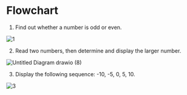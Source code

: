 # Flowchart

1. Find out whether a number is odd or even.

![1](https://github.com/lifeparticle/Flowchart/assets/1612112/5ee25d53-89e0-4f65-a3da-fb3e86b70c7e)

2. Read two numbers, then determine and display the larger number.

![Untitled Diagram drawio (8)](https://github.com/lifeparticle/Flowchart/assets/1612112/64abd6c5-db39-461c-8a8f-65e7a93e9102)

3. Display the following sequence: -10, -5, 0, 5, 10.

![3](https://github.com/lifeparticle/Flowchart/assets/1612112/1dafc543-576e-4576-86ff-acf530151187)
